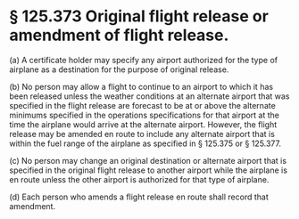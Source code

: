 # § 125.373   Original flight release or amendment of flight release.

(a) A certificate holder may specify any airport authorized for the type of airplane as a destination for the purpose of original release. 


(b) No person may allow a flight to continue to an airport to which it has been released unless the weather conditions at an alternate airport that was specified in the flight release are forecast to be at or above the alternate minimums specified in the operations specifications for that airport at the time the airplane would arrive at the alternate airport. However, the flight release may be amended en route to include any alternate airport that is within the fuel range of the airplane as specified in § 125.375 or § 125.377. 


(c) No person may change an original destination or alternate airport that is specified in the original flight release to another airport while the airplane is en route unless the other airport is authorized for that type of airplane. 


(d) Each person who amends a flight release en route shall record that amendment. 




